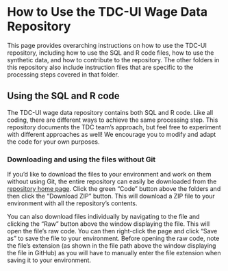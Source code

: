 # How to Use the TDC-UI Wage Data Repository

This page provides overarching instructions on how to use the TDC-UI repository, including how to use the SQL and R code files, how to use the synthetic data, and how to contribute to the repository. The other folders in this repository also include instruction files that are specific to the processing steps covered in that folder.

## Using the SQL and R code
The TDC-UI wage data repository contains both SQL and R code. Like all coding, there are different ways to achieve the same processing step. This repository documents the TDC team’s approach, but feel free to experiment with different approaches as well! We encourage you to modify and adapt the code for your own purposes.

### Downloading and using the files without Git
If you’d like to download the files to your environment and work on them without using Git, the entire repository can easily be downloaded from the [repository home page](https://github.com/MDRCNY/TDC-UI). Click the green “Code” button above the folders and then click the “Download ZIP” button. This will download a ZIP file to your environment with all the repository’s contents.

You can also download files individually by navigating to the file and clicking the “Raw” button above the window displaying the file. This will open the file’s raw code. You can then right-click the page and click “Save as” to save the file to your environment. Before opening the raw code, note the file’s extension (as shown in the file path above the window displaying the file in GitHub) as you will have to manually enter the file extension when saving it to your environment.
